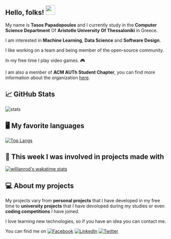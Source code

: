 ## Hello, folks! <img src="https://raw.githubusercontent.com/MartinHeinz/MartinHeinz/master/wave.gif" width="30px">

My name is **Tasos Papadopoulos** and I currently study in the **Computer Science Department** Of **Aristotle University Of Thessaloniki** in Greece.

I am interested in **Machine Learning**, **Data Science** and **Software Design**.

I like working on a team and being member of the open-source community.

In my free time I play video games. 🎮  

I am also a member of **ACM AUTh Student Chapter**, you can find more information about the organization [here](http://acm.web.auth.gr/).

## 📈 GitHub Stats

![stats](https://github-readme-stats.vercel.app/api?username=TasosOperatingInBinary&theme=dracula&count_private=true&show_icons=true&include_all_commits=true) 

## 🖥️ My favorite languages

[![Top Langs](https://github-readme-stats.vercel.app/api/top-langs/?username=TasosOperatingInBinary&layout=compact&langs_count=10&theme=dracula)](https://github.com/anuraghazra/github-readme-stats)

## 📅 This week I was involved in projects made with
[![willianrod's wakatime stats](https://github-readme-stats.vercel.app/api/wakatime?username=TasosPapadopoulos&theme=dracula)](https://github.com/anuraghazra/github-readme-stats)

## 💻 About my projects

My projects vary from **personal projects** that I have developed in my free time to **university projects** that I have devoloped during my studies or even **coding competitions** I have joined.

<!-- ## 🔧 Technologies & Tools

### I am familiar with the following technologies & tools

![](https://img.shields.io/badge/OS-Windows-informational?style=flat-square&logo=Windows&logoColor=white&color=informational)

![](https://img.shields.io/badge/IDE-IntelliJ_IDEA-informational?style=flat-square&logo=intellij-idea&logoColor=white&color=informational)
![](https://img.shields.io/badge/IDE-PyCharm_IDEA-informational?style=flat-square&logo=pycharm&logoColor=white&color=informational)
![](https://img.shields.io/badge/IDE-CLion_IDEA-informational?style=flat-square&logo=jetbrains&logoColor=white&color=informational)
![](https://img.shields.io/badge/Editor-Visual_Studio_Code-informational?style=flat-square&logo=visual-studio-code&logoColor=white&color=blue) 

![](https://img.shields.io/badge/Code-C-informational?style=flat-square&logo=c&logoColor=white&color=informational) ![](https://img.shields.io/badge/Code-C++-informational?style=flat-square&logo=c%2B%2B&logoColor=white&color=informational) ![](https://img.shields.io/badge/Code-Python-informational?style=flat-square&logo=Python&logoColor=white&color=informational) ![](https://img.shields.io/badge/Code-Java-informational?style=flat-square&logo=Java&logoColor=white&color=informational) 

![](https://img.shields.io/badge/VCS-Git-informational?style=flat-square&logo=Git&logoColor=white&color=informational) -->

I love learning new technologies, so if you have an idea you can contact me. 

You can find me on [![Facebook][3.3]][3] [![LinkedIn][2.2]][2]  [![Twitter][1.2]][1]

<!-- Social Media Icons -->
[1.2]: http://i.imgur.com/wWzX9uB.png
[2.2]: https://raw.githubusercontent.com/MartinHeinz/MartinHeinz/master/linkedin-3-16.png
[3.3]: http://i.imgur.com/fep1WsG.png

<!-- Social Media Links -->
[1]: https://twitter.com/TasosPa94886287
[2]: https://www.linkedin.com/in/tasos-papadopoulos/
[3]: https://www.facebook.com/tasos.papadop7/
